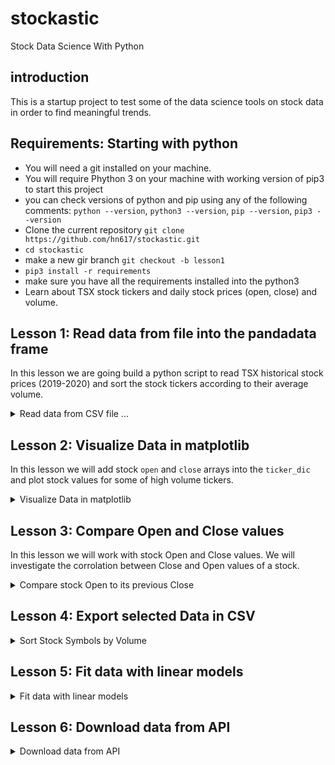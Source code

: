 # stockastic
Stock Data Science With Python
## introduction
This is a startup project to test some of the data science tools on stock data in order to find meaningful trends.
## Requirements: Starting with python
- You will need a git installed on your machine.
- You will require Phython 3 on your machine with working version of pip3 to start this project
- you can check versions of python and pip using any of the following comments: `python --version`, `python3 --version`, `pip --version`, `pip3 --version`
- Clone the current repository `git clone https://github.com/hn617/stockastic.git`
- `cd stockastic`
- make a new gir branch `git checkout -b lesson1`
- `pip3 install -r requirements`
- make sure you have all the requirements installed into the python3
- Learn about TSX stock tickers and daily stock prices (open, close) and volume. 

## Lesson 1: Read data from file into the pandadata frame
In this lesson we are going build a python script to read TSX historical stock prices (2019-2020) and sort the stock tickers according to their average volume.
<details>
<summary> Read data from CSV file ...   </summary>   
  
  0. data directory contains daily stock values for TSX stocks for year 2019-2020. Files names are stock tickers. Open a couple of the csv files and check the data structure. We are going to create a ticker dictionary containing file path and stock details. 
```
  ticker_dic = {'<TIKER_0>' : {
                              'FILE_PATH': '<full_path_to_ticker_0_file>'},
                              'mean_volume' : xx,
                              'order_volume' : xx,
                              },
                 '<TIKER_1>' : {
                              'FILE_PATH': '<full_path_to_ticker_1_file>'},
                              'mean_volume' : xx,
                              'order_volume' : xx,
                              }
```
  later we will add fore data into the ticker dictionary.
  1. Use python to list all the CSV files (stock tickers) from `./data/TSX/20190222`
```
import os
mypath = ""
onlyfiles = [f for f in os.listdir(mypath) if ".csv" in f]
```
  Then create a dictionary with ticker name as key and full file path to the csv file as value. You can do something like.
```
ticker_dic = {}
for filename in onlyfiles:
  ticker_dic[filename[:-4]] = {'filepath':os.path.join(mypath, filename)}
```
  2. Write function to read a CSV file for a given ticker as a panda dataframe. [HELP](https://pandas.pydata.org/pandas-docs/stable/reference/api/pandas.read_csv.html)
  
``` 
import pandas as pd
  import json
df = pd.read_csv("full_path_to_csv_file", header=0,sep=",", thousands=',', index_col=None, parse_dates=['Date'])
if len(df['Volume']) == 0:
  del ticker_dic[ticker]
```
  3. Write a function to return the `mean` of the stock `Volumes` for a input ticker. `df.mean(axis=0)`
  
  ```
  def get_mean_volume(ticker):
    mean_volume = ... //finds mean volume
    return mean_volume
  ```
  4. Modify the function to add the mean_volume into the ticker_dic.
  ```
    ticker_dic[ticker]['mean_volume'] = mean_volume

  ```
  5. sort tickers by their mean_volume and add the ticker order to the ticker_dic
  ```
  sorted_by_volume = sorted(ticker_dic, key=lambda k: ticker_dic[k]['mean_volume'], reverse=True)
  # check to make sure it is working 
  print (sorted_by_volume)
  for i in range(len(sorted_by_volume)):
      ticker = sorted_by_volume[i]
      order_volume = i
      ticker_dic[ticker]['order_volume'] = order_volume
  ```
 </details>

## Lesson 2: Visualize Data in matplotlib
In this lesson we will add stock `open` and `close` arrays into the `ticker_dic` and plot stock values for some of high volume tickers.
<details> 
<summary>Visualize Data in matplotlib  </summary> 

  1. Similar to the previous lesson, add `median_volume` and `order_median_volume` into the ticker dictionary.
  
  2. Create panda array with ticker's `order_median_volume`, `order_mean_volume`, `median_volume`, and `mean_volume`.
 
```
df = pd.DataFrame(tickers_dic.values())
```
  3. plot stock `mean_volume` and `median_volume` vs `order_volume`
 
```
 df.plot(x='order_median_volume', y='median_volume')
```
  ###
</details>

## Lesson 3: Compare Open and Close values
In this lesson we will work with stock Open and Close values. We will investigate the corrolation between Close and Open values of a stock.
<details>
  <summary>Compare stock Open to its previous Close    </summary> 
  1. For a given ticker in `tickers_dic` calculate the ratio between `Adj. Close` and `Open` for each row and store them as a new column `C/O`.
  2. calculate the ratio between `Open` and the previous day's `Adj. Close` values for each row and store them as a new column `O/C`.
  3. Plot `O/C` vs `C/O`
 
```

ticker = 'AC.TO'
close_open_ratio = tickers_dic[ticker]['df']['Adj. Close'] / tickers_dic[ticker]['df']['Open'] 
tickers_dic[ticker]['df']['C/O'] = close_open_ratio
open_close_ratio =   tickers_dic[ticker]['df']['Open'] / tickers_dic[ticker]['df']['Adj. Close'].shift(1)
tickers_dic[ticker]['df']['O/C'] = open_close_ratio
df.plot(x='C/O', y='O/C')
```
  
</details>

## Lesson 4: Export selected Data in CSV
<details>
  <summary> Sort Stock Symbols by Volume </summary> 
</details>

  ## Lesson 5: Fit data with linear models
<details>
<summary> Fit data with linear models  </summary> 
</details>

## Lesson 6: Download data from API
<details>
<summary> Download data from API  </summary> 
</details>

